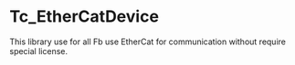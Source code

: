 # Tc_EtherCatDevice
This library use for all Fb use EtherCat for communication without require special license.
